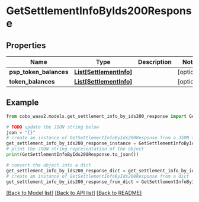 # GetSettlementInfoByIds200Response


## Properties

Name | Type | Description | Notes
------------ | ------------- | ------------- | -------------
**psp_token_balances** | [**List[SettlementInfo]**](SettlementInfo.md) |  | [optional] 
**token_balances** | [**List[SettlementInfo]**](SettlementInfo.md) |  | [optional] 

## Example

```python
from cobo_waas2.models.get_settlement_info_by_ids200_response import GetSettlementInfoByIds200Response

# TODO update the JSON string below
json = "{}"
# create an instance of GetSettlementInfoByIds200Response from a JSON string
get_settlement_info_by_ids200_response_instance = GetSettlementInfoByIds200Response.from_json(json)
# print the JSON string representation of the object
print(GetSettlementInfoByIds200Response.to_json())

# convert the object into a dict
get_settlement_info_by_ids200_response_dict = get_settlement_info_by_ids200_response_instance.to_dict()
# create an instance of GetSettlementInfoByIds200Response from a dict
get_settlement_info_by_ids200_response_from_dict = GetSettlementInfoByIds200Response.from_dict(get_settlement_info_by_ids200_response_dict)
```
[[Back to Model list]](../README.md#documentation-for-models) [[Back to API list]](../README.md#documentation-for-api-endpoints) [[Back to README]](../README.md)


